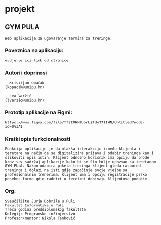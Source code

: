 # projekt

## GYM PULA
```
Web aplikacija za ugovaranje termina za treninge.
```

### Poveznica na aplikaciju:
```
ovdje ce ici link od stranice
```

### Autori i doprinosi
```
- Kristijan Opačak 
(kopacak@unipu.hr)

- Lea Varžić 
(lvarzic@unipu.hr)
```

### Prototip aplikacije na Figmi:
```
https://www.figma.com/file/Tf3I0HN3UbrLZfdyT71IHN/Untitled?node-id=0%3A1
```
### Kratki opis funkcionalnosti
```
Funkcija oplikacije je da olakša interakciju između klijenta i teretane na način da se digitalizira prijava i odabir treninga kao i slikoviti opis istih. Klijent odnosno korisnik ima opciju da prođe kroz sav sadržaj aplikacije kako bi se što bolje upoznao sa teretanom GYM PULA. Nakon odabira paketa treninga klijent gleda raspored treninga i dolazi na isti gdje započinje svoje vježbe sa profesionalnim trenerima. Klijent ima i opciju registracije preko posebne forme gdje radnici u teretani dobivaju klijentove podatke.
```
### Org.
```
Sveučilište Jurja Dobrile u Puli
Fakultet Informatike u Puli
Treća godina preddiplomskog fakulteta
Kolegij: Programsko inžinjerstvo
Profesor/mentor: Nikola Tanković
```
